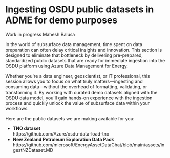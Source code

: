 # Ingesting OSDU public datasets in ADME for demo purposes

Work in progress Mahesh Balusa

In the world of subsurface data management, time spent on data preparation can often delay critical insights and innovation. This section is designed to eliminate that bottleneck by delivering pre-prepared, standardized public datasets that are ready for immediate ingestion into the OSDU platform using Azure Data Management for Energy.

Whether you're a data engineer, geoscientist, or IT professional, this session allows you to focus on what truly matters—ingesting and consuming data—without the overhead of formatting, validating, or transforming it. By working with curated demo datasets aligned with the OSDU data model, you'll gain hands-on experience with the ingestion process and quickly unlock the value of subsurface data within your workflows.

Here are the public datasets we are making available for you:

<ul>
  <li><strong>TNO dataset</strong><br>
  https://github.com/Azure/osdu-data-load-tno <BR> 
  </li>
  <li><strong>New Zealand Petroleum Exploration Data Pack</strong> <BR>
  https://github.com/microsoft/EnergyAssetDataChat/blob/main/assets/ingestNZDataset.MD <br></li>
</ul>

